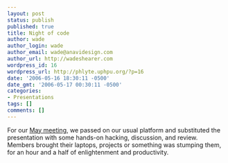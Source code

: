 ```yaml
---
layout: post
status: publish
published: true
title: Night of code
author: wade
author_login: wade
author_email: wade@anavidesign.com
author_url: http://wadeshearer.com
wordpress_id: 16
wordpress_url: http://phlyte.uphpu.org/?p=16
date: '2006-05-16 18:30:11 -0500'
date_gmt: '2006-05-17 00:30:11 -0500'
categories:
- Presentations
tags: []
comments: []
---
```

<p>For our <a href="/calendar_event.php?eid=20060516122915964">May meeting</a>, we passed on our usual platform and substituted the presentation with some hands-on hacking, discussion, and review. Members brought their laptops, projects or something was stumping them, for an hour and a half of enlightenment and productivity.</p>
